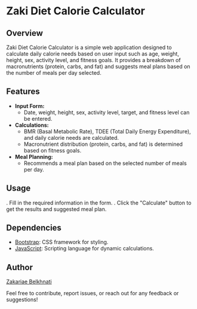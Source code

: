 # Zaki Diet Calorie Calculator

## Overview

Zaki Diet Calorie Calculator is a simple web application designed to calculate daily calorie needs based on user input such as age, weight, height, sex, activity level, and fitness goals. It provides a breakdown of macronutrients (protein, carbs, and fat) and suggests meal plans based on the number of meals per day selected.

## Features

- **Input Form:**
  - Date, weight, height, sex, activity level, target, and fitness level can be entered.
- **Calculations:**
  - BMR (Basal Metabolic Rate), TDEE (Total Daily Energy Expenditure), and daily calorie needs are calculated.
  - Macronutrient distribution (protein, carbs, and fat) is determined based on fitness goals.
- **Meal Planning:**
  - Recommends a meal plan based on the selected number of meals per day.

## Usage

. Fill in the required information in the form.
. Click the "Calculate" button to get the results and suggested meal plan.

## Dependencies

- [Bootstrap](https://getbootstrap.com): CSS framework for styling.
- [JavaScript](https://developer.mozilla.org/en-US/docs/Web/JavaScript): Scripting language for dynamic calculations.

 
## Author

[Zakariae Belkhnati](https://github.com/zakichan)

Feel free to contribute, report issues, or reach out for any feedback or suggestions!

 
